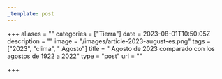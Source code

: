 ```yaml
---
_template: post
---
```




+++
aliases = ""
categories = ["Tierra"]
date = 2023-08-01T10:50:05Z
description = ""
image = "/images/article-2023-august-es.png"
tags = ["2023", "clima", " Agosto"]
title = " Agosto de 2023 comparado con los agostos de 1922 a 2022"
type = "post"
url = ""

+++
